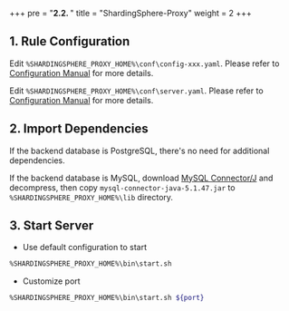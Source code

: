 +++
pre = "<b>2.2. </b>"
title = "ShardingSphere-Proxy"
weight = 2
+++

## 1. Rule Configuration

Edit `%SHARDINGSPHERE_PROXY_HOME%\conf\config-xxx.yaml`. Please refer to [Configuration Manual](/en/manual/shardingsphere-proxy/configuration/) for more details.

Edit `%SHARDINGSPHERE_PROXY_HOME%\conf\server.yaml`. Please refer to [Configuration Manual](/en/manual/shardingsphere-proxy/configuration/) for more details.

## 2. Import Dependencies

If the backend database is PostgreSQL, there's no need for additional dependencies.

If the backend database is MySQL, download [MySQL Connector/J](https://cdn.mysql.com//Downloads/Connector-J/mysql-connector-java-5.1.47.tar.gz) 
and decompress, then copy `mysql-connector-java-5.1.47.jar` to `%SHARDINGSPHERE_PROXY_HOME%\lib` directory.

## 3. Start Server

* Use default configuration to start

```sh
%SHARDINGSPHERE_PROXY_HOME%\bin\start.sh
```

* Customize port

```sh
%SHARDINGSPHERE_PROXY_HOME%\bin\start.sh ${port}
```
